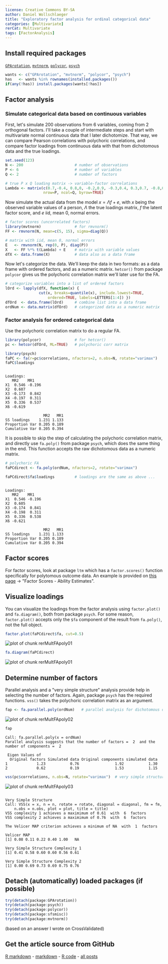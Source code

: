 ```yaml
---
license: Creative Commons BY-SA
author: Daniel Wollschlaeger
title: "Exploratory factor analysis for ordinal categorical data"
categories: [Multivariate]
rerCat: Multivariate
tags: [FactorAnalysis]
---
```





Install required packages
-------------------------

[`GPArotation`](http://cran.r-project.org/package=GPArotation), [`mvtnorm`](http://cran.r-project.org/package=mvtnorm), [`polycor`](http://cran.r-project.org/package=polycor), [`psych`](http://cran.r-project.org/package=psych)


```r
wants <- c("GPArotation", "mvtnorm", "polycor", "psych")
has   <- wants %in% rownames(installed.packages())
if(any(!has)) install.packages(wants[!has])
```


Factor analysis
-------------------------

### Simulate categorical data based on continuous variables

First, let's simulate 200 observations from 6 variables, coming from 2 orthogonal factors. I'll take a couple of intermediate steps and start with multivariate normal continuous data that I later dichotomize. That way, we can compare Pearson correlations with polychoric correlations, and compare factor loadings from continuous data with that from dichotomous data and the true loadings.


```r
set.seed(123)
N <- 200                       # number of observations
P <- 6                         # number of variables
Q <- 2                         # number of factors

# true P x Q loading matrix -> variable-factor correlations
Lambda <- matrix(c(0.7,-0.4, 0.8,0, -0.2,0.9, -0.3,0.4, 0.3,0.7, -0.8,0.1),
                 nrow=P, ncol=Q, byrow=TRUE)
```


Now simulate the actual data from the model $x = \Lambda f + e$, with $x$ being the observed variable values of a person, $\Lambda$ the true loadings matrix, $f$ the latent factor score, and $e$ iid, mean 0, normal errors.


```r
# factor scores (uncorrelated factors)
library(mvtnorm)               # for rmvnorm()
FF <- rmvnorm(N, mean=c(5, 15), sigma=diag(Q))

# matrix with iid, mean 0, normal errors
E   <- rmvnorm(N, rep(0, P), diag(P))
X   <- FF %*% t(Lambda) + E    # matrix with variable values
dfX <- data.frame(X)           # data also as a data frame
```


Now let's categorize the data. We'll keep the data in two formats: as a data frame with ordered factors, and as a numeric matrix. `hetcor()` from package `polycor` gives us the polychoric correlation matrix we'll later use for the FA.


```r
# categorize variables into a list of ordered factors
lOrd <- lapply(dfX, function(x) {
               cut(x, breaks=quantile(x), include.lowest=TRUE,
                   ordered=TRUE, labels=LETTERS[1:4]) })
dfOrd  <- data.frame(lOrd)     # combine list into a data frame
ordNum <- data.matrix(dfOrd)   # categorized data as a numeric matrix
```


### Factor analysis for ordered categorical data

Use the polychoric correlation matrix to do a regular FA.


```r
library(polycor)               # for hetcor()
pc <- hetcor(dfOrd, ML=TRUE)   # polychoric corr matrix
```



```r
library(psych)
faPC <- fa(r=pc$correlations, nfactors=2, n.obs=N, rotate="varimax")
faPC$loadings
```

```

Loadings:
   MR2    MR1   
X1  0.546 -0.196
X2  0.607       
X3 -0.173  0.842
X4 -0.197  0.311
X5  0.336  0.537
X6 -0.619       

                 MR2   MR1
SS loadings    1.231 1.133
Proportion Var 0.205 0.189
Cumulative Var 0.205 0.394
```


It is possible to skip the step of calculating the polychoric correlation matrix, and directly use `fa.poly()` from package `psych`, which does the same thing in the end. This function accepts the raw dichotomous data as a numeric matrix.


```r
# polychoric FA
faPCdirect <- fa.poly(ordNum, nfactors=2, rotate="varimax")
```



```r
faPCdirect$fa$loadings         # loadings are the same as above ...
```

```

Loadings:
   MR2    MR1   
X1  0.546 -0.196
X2  0.605       
X3 -0.174  0.841
X4 -0.198  0.311
X5  0.336  0.538
X6 -0.621       

                 MR2   MR1
SS loadings    1.231 1.133
Proportion Var 0.205 0.189
Cumulative Var 0.205 0.394
```


Factor scores
-------------------------

For factor scores, look at package `ltm` which has a `factor.scores()` function specifically for polytomous outcome data. An example is provided on [this page](http://eur.academia.edu/DimitrisRizopoulos/Teaching) -> "Factor Scores - Ability Estimates".

Visualize loadings
-------------------------

You can visualize the loadings from the factor analysis using `factor.plot()` and `fa.diagram()`, both from package `psych`. For some reason, `factor.plot()` accepts only the `$fa` component of the result from `fa.poly()`, not the full object.


```r
factor.plot(faPCdirect$fa, cut=0.5)
```

![plot of chunk rerMultFApoly01](content/assets/figure/rerMultFApoly011.png) 

```r
fa.diagram(faPCdirect)
```

![plot of chunk rerMultFApoly01](content/assets/figure/rerMultFApoly012.png) 


Determine number of factors
-------------------------

Parallel analysis and a "very simple structure" analysis provide help in selecting the number of factors. Again, package `psych` has the required functions. `vss()` takes the polychoric correlation matrix as an argument.


```r
fap <- fa.parallel.poly(ordNum)   # parallel analysis for dichotomous data
```

![plot of chunk rerMultFApoly02](content/assets/figure/rerMultFApoly02.png) 



```r
fap
```

```
Call: fa.parallel.poly(x = ordNum)
Parallel analysis suggests that the number of factors =  2  and the number of components =  2 

 Eigen Values of 
  Original factors Simulated data Original components simulated data
1             1.23           0.76                1.92           1.30
2             0.62           0.19                1.53           1.15
```

```r
vss(pc$correlations, n.obs=N, rotate="varimax")  # very simple structure
```

![plot of chunk rerMultFApoly03](content/assets/figure/rerMultFApoly03.png) 

```

Very Simple Structure
Call: VSS(x = x, n = n, rotate = rotate, diagonal = diagonal, fm = fm, 
    n.obs = n.obs, plot = plot, title = title)
VSS complexity 1 achieves a maximimum of 0.61  with  6  factors
VSS complexity 2 achieves a maximimum of 0.76  with  6  factors

The Velicer MAP criterion achieves a minimum of NA  with  1  factors
 
Velicer MAP
[1] 0.08 0.11 0.22 0.40 1.00   NA

Very Simple Structure Complexity 1
[1] 0.41 0.58 0.60 0.60 0.56 0.61

Very Simple Structure Complexity 2
[1] 0.00 0.69 0.73 0.69 0.75 0.76
```


Detach (automatically) loaded packages (if possible)
-------------------------


```r
try(detach(package:GPArotation))
try(detach(package:psych))
try(detach(package:polycor))
try(detach(package:sfsmisc))
try(detach(package:mvtnorm))
```


(based on an answer I wrote on CrossValidated)

Get the article source from GitHub
----------------------------------------------

[R markdown](https://github.com/dwoll/RExRepos/raw/master/Rmd/multFApoly.Rmd) - [markdown](https://github.com/dwoll/RExRepos/raw/master/md/multFApoly.md) - [R code](https://github.com/dwoll/RExRepos/raw/master/R/multFApoly.R) - [all posts](https://github.com/dwoll/RExRepos/)
